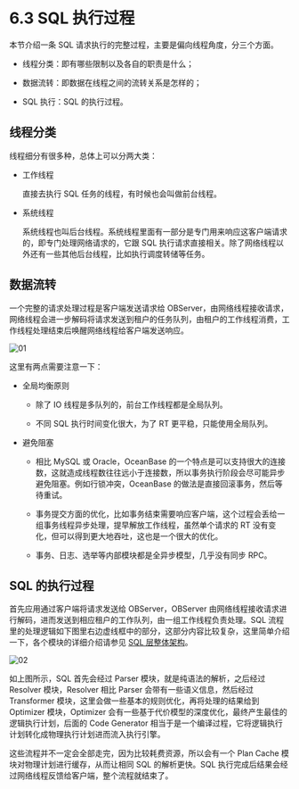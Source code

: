 # 6.3 SQL 执行过程

本节介绍一条 SQL 请求执行的完整过程，主要是偏向线程角度，分三个方面。

- 线程分类：即有哪些限制以及各自的职责是什么；

- 数据流转：即数据在线程之间的流转关系是怎样的；

- SQL 执行：SQL 的执行过程。

## 线程分类

线程细分有很多种，总体上可以分两大类：

- 工作线程

  直接去执行 SQL 任务的线程，有时候也会叫做前台线程。

- 系统线程

  系统线程也叫后台线程。系统线程里面有一部分是专门用来响应这客户端请求的，即专门处理网络请求的，它跟 SQL 执行请求直接相关。除了网络线程以外还有一些其他后台线程，比如执行调度转储等任务。

## 数据流转

一个完整的请求处理过程是客户端发送请求给 OBServer，由网络线程接收请求，网络线程会进一步解码将请求发送到租户的任务队列，由租户的工作线程消费，工作线程处理结束后唤醒网络线程给客户端发送响应。

![01](https://obbusiness-private.oss-cn-shanghai.aliyuncs.com/doc/img/kernel-advanced/V1.0.0/zh-CN/6.memory-frame/4.sql-execution-process-01.png)

这里有两点需要注意一下：

- 全局均衡原则

  - 除了 IO 线程是多队列的，前台工作线程都是全局队列。

  - 不同 SQL 执行时间变化很大，为了 RT 更平稳，只能使用全局队列。

- 避免阻塞

  - 相比 MySQL 或 Oracle，OceanBase 的一个特点是可以支持很大的连接数，这就造成线程数往往远小于连接数，所以事务执行阶段会尽可能异步避免阻塞。例如行锁冲突，OceanBase 的做法是直接回滚事务，然后等待重试。

  - 事务提交方面的优化，比如事务结束需要响应客户端，这个过程会丢给一组事务线程异步处理，提早解放工作线程，虽然单个请求的 RT 没有变化，但可以得到更大地吞吐，这也是一个很大的优化。

  - 事务、日志、选举等内部模块都是全异步模型，几乎没有同步 RPC。

## SQL 的执行过程

首先应用通过客户端将请求发送给 OBServer，OBServer 由网络线程接收请求进行解码，进而发送到相应租户的工作队列，由一组工作线程负责处理。SQL 流程里的处理逻辑如下图里右边虚线框中的部分，这部分内容比较复杂，这里简单介绍一下，各个模块的详细介绍请参见 [SQL 层整体架构](https://www.oceanbase.com/docs/community-developer-quickstart-0000000000717679)。

![02](https://obbusiness-private.oss-cn-shanghai.aliyuncs.com/doc/img/kernel-advanced/V1.0.0/zh-CN/6.memory-frame/4.sql-execution-process-02.png)

如上图所示，SQL 首先会经过 Parser 模块，就是纯语法的解析，之后经过 Resolver 模块，Resolver 相比 Parser 会带有一些语义信息，然后经过 Transformer 模块，这里会做一些基本的规则优化，再将处理的结果给到 Optimizer 模块，Optimizer 会有一些基于代价模型的深度优化，最终产生最佳的逻辑执行计划，后面的 Code Generator 相当于是一个编译过程，它将逻辑执行计划转化成物理执行计划进而流入执行引擎。

这些流程并不一定会全部走完，因为比较耗费资源，所以会有一个 Plan Cache 模块对物理计划进行缓存，从而让相同 SQL 的解析更快。SQL 执行完成后结果会经过网络线程反馈给客户端，整个流程就结束了。
